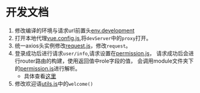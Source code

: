 # 开发文档

1. 修改编译的环境与请求url前置头[env.development](.env.development)
2. 打开本地代理[vue.config.js](vue.config.js),将`devServer`中的`proxy`打开。
3. 统一axios头实例修改[request.js](src/utils/request.js)，修改`request`。
4. 登录成功后进行请求`user/info`,请求设置在[permission.js](src/permission.js)，
请求成功后会进行router路由的构建，使用返回值中role字段的值，
会调用module文件夹下的[permission.js](src/store/modules/permission.js)进行解析。
    - 具体查看[这里](https://pro.antdv.com/docs/authority-management)
5. 修改欢迎语[utils.js](src/utils/util.js)中的`welcome()`